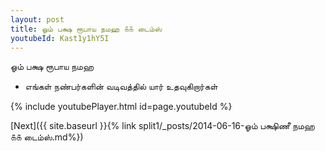 ```yaml
---
layout: post
title: ஓம் பக்ஷ ரூபாய நமஹ ௧௧ டைம்ஸ்
youtubeId: Kast1y1hY5I
---
```

 
 
 ஓம் பக்ஷ ரூபாய நமஹ  
 
 -  எங்கள் நண்பர்களின் வடிவத்தில் யார் உதவுகிறார்கள் 
 
  
 
  
 
 
 
 
 
 


{% include youtubePlayer.html id=page.youtubeId %}
 
[Next]({{ site.baseurl }}{% link  split1/_posts/2014-06-16-ஓம் பக்ஷிணீ நமஹ ௧௧ டைம்ஸ்.md%})
 
